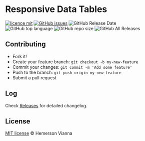 # Responsive Data Tables

[![licence mit](https://img.shields.io/badge/license-MIT-blue.svg?style=flat-square)](http://hemersonvianna.mit-license.org/)
[![GitHub issues](https://img.shields.io/github/issues/org-victorinox/resource-responsive-data-tables.svg)](https://github.com/org-victorinox/resource-responsive-data-tables/issues)
![GitHub Release Date](https://img.shields.io/github/release-date/org-victorinox/resource-responsive-data-tables.svg)
![GitHub top language](https://img.shields.io/github/languages/top/org-victorinox/resource-responsive-data-tables.svg)
![GitHub repo size](https://img.shields.io/github/repo-size/org-victorinox/resource-responsive-data-tables.svg)
![GitHub All Releases](https://img.shields.io/github/downloads/org-victorinox/resource-responsive-data-tables/total.svg)

## Contributing

- Fork it!
- Create your feature branch: `git checkout -b my-new-feature`
- Commit your changes: `git commit -m 'Add some feature'`
- Push to the branch: `git push origin my-new-feature`
- Submit a pull request

## Log

Check [Releases](https://github.com/org-victorinox/resource-responsive-data-tables/releases) for detailed changelog.

## License

[MIT license](http://hemersonvianna.mit-license.org/) © Hemerson Vianna
